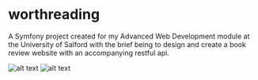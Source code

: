 worthreading
============

A Symfony project created for my Advanced Web Development module at the University of Salford with the brief being to design and create a book review website with an accompanying restful api.

![alt text](https://res.cloudinary.com/dj7k0lade/image/upload/v1531765005/github/book-review.png)
![alt text](https://res.cloudinary.com/dj7k0lade/image/upload/v1531765062/github/auto-suggest.png)
